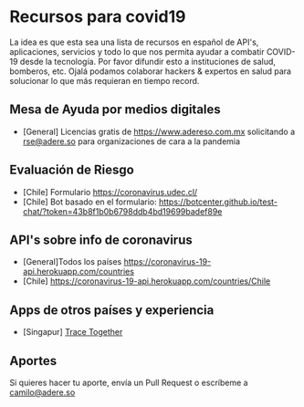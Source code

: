 # Recursos para covid19

La idea es que esta sea una lista de recursos en español de API's, aplicaciones, servicios y todo lo que nos permita ayudar a combatir COVID-19 desde la tecnología. Por favor difundir esto a instituciones de salud, bomberos, etc. 
Ojalá podamos colaborar hackers & expertos en salud para solucionar lo que más requieran en tiempo record.

## Mesa de Ayuda por medios digitales
  * [General] Licencias gratis de https://www.adereso.com.mx solicitando a rse@adere.so para organizaciones de cara a la pandemia

## Evaluación de Riesgo

 * [Chile] Formulario https://coronavirus.udec.cl/
 * [Chile] Bot basado en el formulario: https://botcenter.github.io/test-chat/?token=43b8f1b0b6798ddb4bd19699badef89e
 
## API's sobre info de coronavirus

 * [General]Todos los países https://coronavirus-19-api.herokuapp.com/countries
 * [Chile] https://coronavirus-19-api.herokuapp.com/countries/Chile
 
## Apps de otros países y experiencia
 * [Singapur] [Trace Together](https://www.tracetogether.gov.sg/)

## Aportes

Si quieres hacer tu aporte, envía un Pull Request o escríbeme a camilo@adere.so
